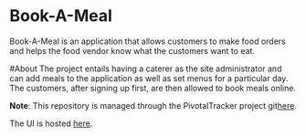 # Book-A-Meal
Book-A-Meal is an application that allows customers to make food orders and helps the food vendor know what the customers want to eat.

#About
The project entails having a caterer as the site administrator and can add meals to the application as well as set menus for a particular day. The customers, after signing up first, are then allowed to book meals online.

**Note**: This repository is managed through the PivotalTracker project git[here](https://www.pivotaltracker.com/n/projects/2165512).

The UI is hosted [here](www.samdiano.github.io/Book-A-Meal).
